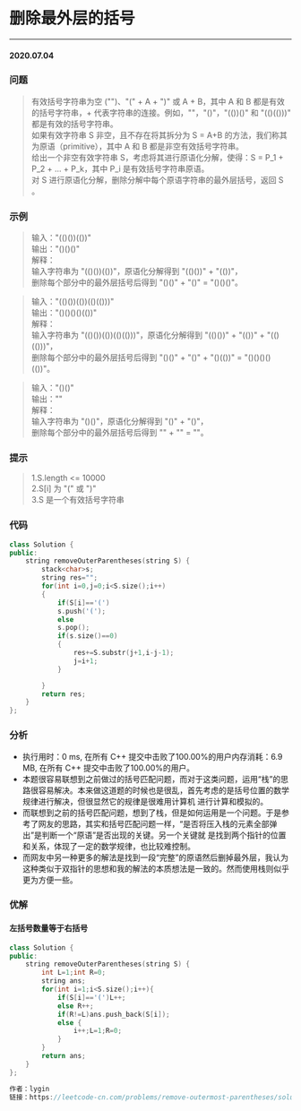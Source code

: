 # 删除最外层的括号
***
#### 2020.07.04

### 问题
>有效括号字符串为空 ("")、"(" + A + ")" 或 A + B，其中 A 和 B 都是有效的括号字符串，+ 代表字符串的连接。例如，""，"()"，"(())()" 和 "(()(()))" 都是有效的括号字符串。                
如果有效字符串 S 非空，且不存在将其拆分为 S = A+B 的方法，我们称其为原语（primitive），其中 A 和 B 都是非空有效括号字符串。                     
给出一个非空有效字符串 S，考虑将其进行原语化分解，使得：S = P_1 + P_2 + ... + P_k，其中 P_i 是有效括号字符串原语。                        
对 S 进行原语化分解，删除分解中每个原语字符串的最外层括号，返回 S 。                                 

### 示例
>输入："(()())(())"                    
输出："()()()"                 
解释：                              
输入字符串为 "(()())(())"，原语化分解得到 "(()())" + "(())"，                
删除每个部分中的最外层括号后得到 "()()" + "()" = "()()()"。                          

>输入："(()())(())(()(()))"                   
输出："()()()()(())"                 
解释：                              
输入字符串为 "(()())(())(()(()))"，原语化分解得到 "(()())" + "(())" + "(()(()))"，                
删除每个部分中的最外层括号后得到 "()()" + "()" + "()(())" = "()()()()(())"。                           

>输入："()()"               
输出：""                              
解释：              
输入字符串为 "()()"，原语化分解得到 "()" + "()"，              
删除每个部分中的最外层括号后得到 "" + "" = ""。                                        

### 提示
>1.S.length <= 10000                    
2.S[i] 为 "(" 或 ")"                
3.S 是一个有效括号字符串                                               

### 代码
```c++
class Solution {
public:
    string removeOuterParentheses(string S) {
        stack<char>s;
        string res="";
        for(int i=0,j=0;i<S.size();i++)
        {
            if(S[i]=='(')
            s.push('(');
            else
            s.pop();
            if(s.size()==0)
            {
                res+=S.substr(j+1,i-j-1);
                j=i+1;
            }

        }
        return res;
    }
};
```

### 分析
 - 执行用时：0 ms, 在所有 C++ 提交中击败了100.00%的用户内存消耗：6.9 MB, 在所有 C++ 提交中击败了100.00%的用户。
 - 本题很容易联想到之前做过的括号匹配问题，而对于这类问题，运用“栈”的思路很容易解决。本来做这道题的时候也是很乱，首先考虑的是括号位置的数学规律进行解决，但很显然它的规律是很难用计算机
   进行计算和模拟的。
 - 而联想到之前的括号匹配问题，想到了栈，但是如何运用是一个问题。于是参考了网友的思路，其实和括号匹配问题一样，“是否将压入栈的元素全部弹出”是判断一个“原语”是否出现的关键。另一个关键就
   是找到两个指针的位置和关系，体现了一定的数学规律，也比较难控制。
 - 而网友中另一种更多的解法是找到一段“完整”的原语然后删掉最外层，我认为这种类似于双指针的思想和我的解法的本质想法是一致的。然而使用栈则似乎更为方便一些。
   
### 优解
#### 左括号数量等于右括号
```c++
class Solution {
public:
    string removeOuterParentheses(string S) {
        int L=1;int R=0;
        string ans;
        for(int i=1;i<S.size();i++){
            if(S[i]=='(')L++;
            else R++;
            if(R!=L)ans.push_back(S[i]);
            else {
                i++;L=1;R=0;
            }
        }
        return ans;
    }
};

作者：lygin
链接：https://leetcode-cn.com/problems/remove-outermost-parentheses/solution/c100jie-fa-by-lygin/
```
